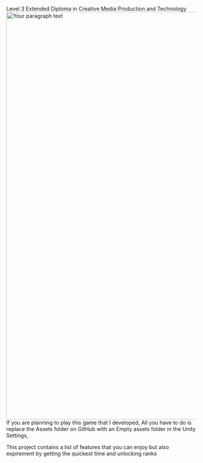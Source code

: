 Level 3 Extended Diploma in Creative Media Production and Technology <img width="1920" height="1080" alt="Your paragraph text" src="https://github.com/user-attachments/assets/db7381e1-f75a-42d6-8b4e-b04bceaf9b11" />
 If you are planning to play this game that I developed, All you have to do is replace the Assets folder on GitHub with an Empty assets folder in the Unity Settings,

 This project contains a list of features that you can enjoy but also expirement by getting the quickest time and unlocking ranks
 
